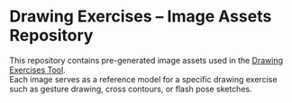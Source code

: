 # Drawing Exercises – Image Assets Repository

This repository contains pre-generated image assets used in the [Drawing Exercises Tool](https://github.com/aurcin/drawing-exercises).  
Each image serves as a reference model for a specific drawing exercise such as gesture drawing, cross contours, or flash pose sketches.
